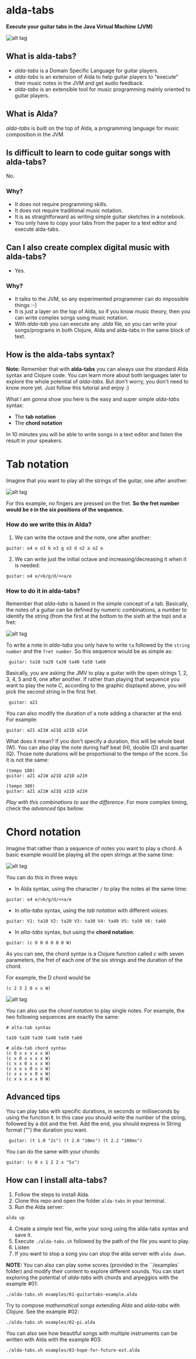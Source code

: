 # alda-tabs

**Execute your guitar tabs in the Java Virtual Machine (JVM)**

![alt tag](https://raw.githubusercontent.com/dgrmunch/alda-tabs/master/img/alda-tabs.png)

## What is alda-tabs?

* *alda-tabs* is a Domain Specific Language for guitar players.
* *alda-tabs* is an extension of Alda to help guitar players to "execute" their music notes in the JVM and get audio feedback.
* *alda-tabs* is an extensible tool for music programming mainly oriented to guitar players.

## What is Alda?

*alda-tabs* is built on the top of Alda, a programming language for music composition in the JVM.

## Is difficult to learn to code guitar songs with alda-tabs?

No.

### Why?

* It does not require programming skills.
* It does not require traditional music notation.
* It is as straightforward as writing simple guitar sketches in a notebook.
* You only have to copy your tabs from the paper to a text editor and execute alda-tabs.


## Can I also create complex digital music with alda-tabs?

* Yes.

### Why?

* It talks to the JVM, so any experimented programmer can do impossible things :-)
* It is just a layer on the top of Alda, so if you know music theory, then you can write complex songs using music notation.
* With *alda-tab* you can execute any *.alda* file, so you can write your songs/programs in both Clojure, Alda and alda-tabs in the same block of text.

## How is the alda-tabs syntax?

**Note:** Remember that with **alda-tabs** you can always use the standard Alda syntax and Clojure code. You can learn more about both languages later to explore the whole potential of *alda-tabs*. But don't worry, you don't need to know more yet. Just follow this tutorial and enjoy :)

What I am gonna show you here is the easy and super simple *alda-tabs* syntax:

* The **tab notation**
* The **chord notation**

In 10 minutes you will be able to write songs in a text editor and listen the result in your speakers.


# Tab notation

Imagine that you want to play all the strings of the guitar, one after another:

![alt tag](https://raw.githubusercontent.com/dgrmunch/alda-tabs/master/img/score1.png)

For this example, no fingers are pressed on the fret.
**So the fret number would be `0` in the six positions of the sequence.**

### How do we write this in Alda?

1. We can write the octave and the note, one after another:

```
guitar: o4 e o3 b o3 g o3 d o2 a o2 e
```

2. We can write just the initial octave and increasing/decreasing it when it is needed:

```
guitar: o4 e/>b/g/d/<<a/e
```

### How to do it in alda-tabs?

Remember that *alda-tabs* is based in the simple concept of a tab. Basically, the notes of a guitar can be defined by numeric combinations, a number to identify the string (from the first at the bottom to the sixth at the top) and a fret:

![alt tag](https://raw.githubusercontent.com/dgrmunch/alda-tabs/master/img/notes-fret.png)

To write a note in *alda-tabs* you only have to write `ta` followed by the `string number` and the `fret number`.
So this sequence would be as simple as:

```
 guitar: ta10 ta20 ta30 ta40 ta50 ta60
  ```

Basically, you are asking the JMV to play a guitar with the open strings 1, 2, 3, 4, 5 and 6, one after another.
If rather than playing that sequence you want to play the note *C*, according to the graphic displayed above, you will pick the second string in the first fret.

```
 guitar: a21
 ```

You can also modify the duration of a note adding a character at the end. For example:

```
guitar: a21 a21W a21Q a21D a21H
```

What does it mean? If you don't specify a duration, this will be whole beat (W). You can also play the note during half beat (H), double (D) and quarter (Q). Those note durations will be proportional to the tempo of the score. So it is not the same:

```
(tempo 100)
guitar: a21 a21W a21Q a21D a21H
```

```
(tempo 300)
guitar: a21 a21W a21Q a21D a21H
```

*Play with this combinations to see the difference*. For more complex timing, check the *advanced tips* bellow.

# Chord notation

Imagine that rather than a sequence of notes you want to play a chord. A basic example would be playing all the open strings at the same time:

![alt tag](https://raw.githubusercontent.com/dgrmunch/alda-tabs/master/img/score2.png)

You can do this in three ways:

* In Alda syntax, using the character `/` to play the notes at the same time:

```
guitar: o4 e/>b/g/d/<<a/e
```

* In *alta-tabs* syntax, using the *tab notation* with different voices:

```
guitar: V1: ta10 V2: ta20 V3: ta30 V4: ta40 V5: ta50 V6: ta60

```

* In *alta-tabs* syntax, but using the **chord notation**:

```
guitar: (c 0 0 0 0 0 0 W)

```

As you can see, the chord syntax is a Clojure function called *c* with seven parameters, the fret of each one of the six strings and the duration of the chord.

For example, the D chord would be

```
(c 2 3 2 0 x x W)
```

![alt tag](https://raw.githubusercontent.com/dgrmunch/alda-tabs/master/img/re.png)

You can also use the *chord notation* to play single notes. For example, the two following sequences are exactly the same:

```
# alta-tab syntax

ta10 ta20 ta30 ta40 ta50 ta60

# alda-tab chord syntax
(c 0 x x x x x W)
(c x 0 x x x x W)
(c x x 0 x x x W)
(c x x x 0 x x W)
(c x x x x 0 x W)
(c x x x x x 0 W)
```

## Advanced tips

 You can play tabs with specific durations, in seconds or milliseconds by using the function **t**.
 In this case you should write the number of the string, followed by a dot and the fret. Add the end, you should express in String format ("") the duration you want.

```
 guitar: (t 1.0 "2s") (t 2.0 "10ms") (t 2.2 "100ms")
 ```

 You can do the same with your chords:

 ```
 guitar: (c 0 x 1 2 2 x "5s")
 ```

## How can I install alta-tabs?

1. Follow the steps to install Alda.
2. Clone this repo and open the folder `alda-tabs` in your terminal.
3. Run the Alda server:

```alda up```

4. Create a simple text file, write your song using the alda-tabs syntax and save it.
5. Execute `./alda-tabs.sh` followed by the path of the file you want to play.
6. Listen
7. If you want to stop a song you can stop the alda server with `alda down`.

**NOTE:** You can also can play some scores (provided in the ``/examples` folder) and modify their content to explore different sounds.
You can start exploring the potential of *alda-tabs* with chords and arpeggios with the example #01:

```./alda-tabs.sh examples/01-guitartabs-example.alda ```

Try to compose *mathematical songs* extending *Alda* and *alda-tabs* with *Clojure*. See the example #02:

```./alda-tabs.sh examples/02-pi.alda```

You can also see how beautiful songs with multiple instruments can be written with Alda with the example #03:

```./alda-tabs.sh examples/03-hope-for-future-ext.alda ```
